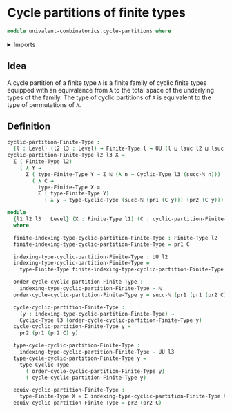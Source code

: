 # Cycle partitions of finite types

```agda
module univalent-combinatorics.cycle-partitions where
```

<details><summary>Imports</summary>

```agda
open import elementary-number-theory.natural-numbers

open import foundation.dependent-pair-types
open import foundation.equivalences
open import foundation.universe-levels

open import univalent-combinatorics.cyclic-finite-types
open import univalent-combinatorics.finite-types
```

</details>

## Idea

A cycle partition of a finite type `A` is a finite family of cyclic finite types
equipped with an equivalence from `A` to the total space of the underlying types
of the family. The type of cyclic partitions of `A` is equivalent to the type of
permutations of `A`.

## Definition

```agda
cyclic-partition-Finite-Type :
  {l : Level} (l2 l3 : Level) → Finite-Type l → UU (l ⊔ lsuc l2 ⊔ lsuc l3)
cyclic-partition-Finite-Type l2 l3 X =
  Σ ( Finite-Type l2)
    ( λ Y →
      Σ ( type-Finite-Type Y → Σ ℕ (λ n → Cyclic-Type l3 (succ-ℕ n)))
        ( λ C →
          type-Finite-Type X ≃
          Σ ( type-Finite-Type Y)
            ( λ y → type-Cyclic-Type (succ-ℕ (pr1 (C y))) (pr2 (C y)))))

module _
  {l1 l2 l3 : Level} (X : Finite-Type l1) (C : cyclic-partition-Finite-Type l2 l3 X)
  where

  finite-indexing-type-cyclic-partition-Finite-Type : Finite-Type l2
  finite-indexing-type-cyclic-partition-Finite-Type = pr1 C

  indexing-type-cyclic-partition-Finite-Type : UU l2
  indexing-type-cyclic-partition-Finite-Type =
    type-Finite-Type finite-indexing-type-cyclic-partition-Finite-Type

  order-cycle-cyclic-partition-Finite-Type :
    indexing-type-cyclic-partition-Finite-Type → ℕ
  order-cycle-cyclic-partition-Finite-Type y = succ-ℕ (pr1 (pr1 (pr2 C) y))

  cycle-cyclic-partition-Finite-Type :
    (y : indexing-type-cyclic-partition-Finite-Type) →
    Cyclic-Type l3 (order-cycle-cyclic-partition-Finite-Type y)
  cycle-cyclic-partition-Finite-Type y =
    pr2 (pr1 (pr2 C) y)

  type-cycle-cyclic-partition-Finite-Type :
    indexing-type-cyclic-partition-Finite-Type → UU l3
  type-cycle-cyclic-partition-Finite-Type y =
    type-Cyclic-Type
      ( order-cycle-cyclic-partition-Finite-Type y)
      ( cycle-cyclic-partition-Finite-Type y)

  equiv-cyclic-partition-Finite-Type :
    type-Finite-Type X ≃ Σ indexing-type-cyclic-partition-Finite-Type type-cycle-cyclic-partition-Finite-Type
  equiv-cyclic-partition-Finite-Type = pr2 (pr2 C)
```

